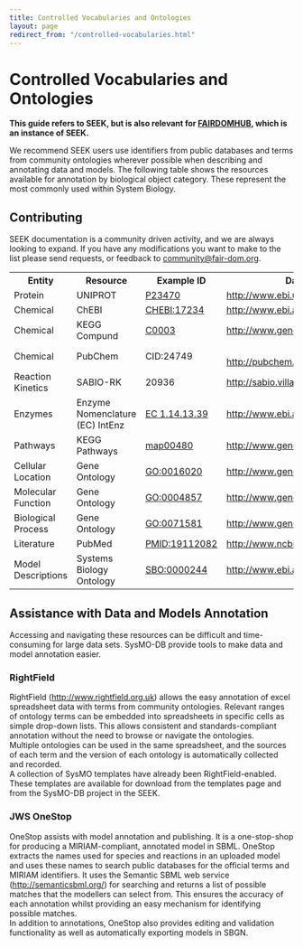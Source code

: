 ```yaml
---
title: Controlled Vocabularies and Ontologies
layout: page
redirect_from: "/controlled-vocabularies.html"
---
```


# Controlled Vocabularies and Ontologies

**This guide refers to SEEK, but is also relevant for [FAIRDOMHUB](https://www.fairdomhub.org/), which is an instance of SEEK.**

We recommend SEEK users use identifiers from public databases and terms from community ontologies wherever possible when describing and annotating data and models. The following table shows the resources available for annotation by biological object category. These represent the most commonly used within System Biology.

## Contributing 
SEEK documentation is a community driven activity, and we are always looking to expand. If you have any modifications you want to make to the list please send requests, or feedback to <community@fair-dom.org>.

<table>
	<tbody><tr>
		<th>Entity </th>
		<th>Resource </th>
		<th>Example ID </th>
		<th>Database <span class="caps">URL</span> </th>
		<th><span class="caps">MIRIAM</span> <span class="caps">URN</span> </th>
	</tr>
	<tr>
		<td> Protein </td>
		<td> <span class="caps">UNIPROT</span> </td>
		<td> <a href="http://www.uniprot.org/uniprot/p23470">P23470</a> </td>
		<td> <a href="http://www.ebi.uniprot.org">http://www.ebi.uniprot.org</a> </td>
		<td> urn:miriam:uniprot </td>
	</tr>
	<tr>
		<td>Chemical </td>
		<td> ChEBI </td>
		<td> <a href="http://www.ebi.ac.uk/chebi/searchId.do;25A6E76925354DCD82F282F5BA968FFE?chebiId=CHEBI:17234"><span class="caps">CHEBI</span>:17234</a></td>
		<td> <a href="http://www.ebi.ac.uk/chebi/">http://www.ebi.ac.uk/chebi/</a> </td>
		<td> urn:miriam:obo.chebi </td>
	</tr>
	<tr>
		<td> Chemical </td>
		<td> <span class="caps">KEGG</span> Compund </td>
		<td> <a href="http://www.genome.jp/dbget-bin/www_bget?cpd:C00031">C0003</a> </td>
		<td> <a href="http://www.genome.jp/kegg/ligand.html">http://www.genome.jp/kegg/ligand.html</a> </td>
		<td> urn:miriam:kegg.compound </td>
	</tr>
	<tr>
		<td> Chemical </td>
		<td> PubChem </td>
		<td> <span class="caps">CID</span>:24749 </td>
		<td> <br>
<a href="http://pubchem.ncbi.nlm.nih.gov/">http://pubchem.ncbi.nlm.nih.gov/</a> </td>
		<td> urn:miriam:pubchem.compound </td>
	</tr>
	<tr>
		<td> Reaction Kinetics </td>
		<td> <span class="caps">SABIO</span>-RK </td>
		<td> 20936 </td>
		<td> <a href="http://sabio.villa-bosch.de/">http://sabio.villa-bosch.de/</a> </td>
		<td> urn:miriam:sabiork.reaction </td>
	</tr>
	<tr>
		<td> Enzymes </td>
		<td> Enzyme Nomenclature (EC) IntEnz </td>
		<td> <a href="http://www.ebi.ac.uk/intenz/query?cmd=SearchEC&amp;ec=1.14.13.39">EC 1.14.13.39</a> </td>
		<td> <a href="http://www.ebi.ac.uk/intenz/">http://www.ebi.ac.uk/intenz/</a> </td>
		<td> urn:miriam:ec-code </td>
	</tr>
	<tr>
		<td> Pathways </td>
		<td> <span class="caps">KEGG</span> Pathways </td>
		<td> <a href="http://www.genome.jp/kegg/pathway/map/map00480.html">map00480</a> </td>
		<td> <a href="http://www.genome.jp/kegg/pathway.html">http://www.genome.jp/kegg/pathway.html</a> </td>
		<td> urn:miriam:kegg.pathway </td>
	</tr>
	<tr>
		<td> Cellular Location </td>
		<td> Gene Ontology </td>
		<td> <a href="http://amigo.geneontology.org/amigo/term/GO:0016020">GO:0016020</a></td>
		<td> <a href="http://www.geneontology.org/">http://www.geneontology.org/</a> </td>
		<td> urn:miriam:obo.go </td>
	</tr>
	<tr>
		<td> Molecular Function </td>
		<td> Gene Ontology </td>
		<td> <a href="http://amigo.geneontology.org/amigo/term/GO:0004857">GO:0004857</a></td>
		<td> <a href="http://www.geneontology.org/">http://www.geneontology.org/</a> </td>
		<td> urn:miriam:obo.go </td>
	</tr>
	<tr>
		<td> Biological Process </td>
		<td> Gene Ontology </td>
		<td> <a href="http://amigo.geneontology.org/amigo/term/GO:0071581">GO:0071581</a></td>
		<td> <a href="http://www.geneontology.org/">http://www.geneontology.org/</a> </td>
		<td> urn:miriam:obo.go </td>
	</tr>
	<tr>
		<td> Literature </td>
		<td> PubMed </td>
		<td> <a href="http://www.ncbi.nlm.nih.gov/pubmed/19112082"><span class="caps">PMID</span>:19112082</a></td>
		<td> <a href="http://www.ncbi.nlm.nih.gov/pubmed/">http://www.ncbi.nlm.nih.gov/pubmed/</a> </td>
		<td> urn:miriam:pubmed </td>
	</tr>
	<tr>
		<td> Model Descriptions </td>
		<td> Systems Biology Ontology </td>
		<td> <a href="http://www.ebi.ac.uk/sbo/main/SBO:0000244"><span class="caps">SBO</span>:0000244</a></td>
		<td> <a href="http://www.ebi.ac.uk/sbo/">http://www.ebi.ac.uk/sbo/</a> </td>
		<td> urn:miriam:biomodels.sbo </td>
	</tr>
</tbody></table>

## Assistance with Data and Models Annotation

Accessing and navigating these resources can be difficult and time-consuming for large data sets. SysMO-DB provide tools to make data and model annotation easier.

### RightField

RightField (http://www.rightfield.org.uk) allows the easy annotation of excel spreadsheet data with terms from community ontologies. Relevant ranges of ontology terms can be embedded into spreadsheets in specific cells as simple drop-down lists. This allows consistent and standards-compliant annotation without the need to browse or navigate the ontologies.   
Multiple ontologies can be used in the same spreadsheet, and the sources of each term and the version of each ontology is automatically collected and recorded.   
A collection of SysMO templates have already been RightField-enabled. These templates are available for download from the templates page and from the SysMO-DB project in the SEEK.

### JWS OneStop

OneStop assists with model annotation and publishing. It is a one-stop-shop for producing a MIRIAM-compliant, annotated model in SBML. OneStop extracts the names used for species and reactions in an uploaded model and uses these names to search public databases for the official terms and MIRIAM identifiers. It uses the Semantic SBML web service (http://semanticsbml.org/) for searching and returns a list of possible matches that the modellers can select from. This ensures the accuracy of each annotation whilst providing an easy mechanism for identifying possible matches.   
In addition to annotations, OneStop also provides editing and validation functionality as well as automatically exporting models in SBGN.  